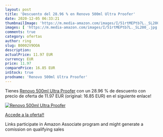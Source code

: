 ```yaml
---
layout: post
title: 'Descuento del 28.96 % en Renovo 500ml Ultra Proofer'
date: 2020-12-05 06:33:21
thumbnailImage: 'https://m.media-amazon.com/images/I/51rtMEPtb7L._SL200_.jpg'
images: [ 'https://m.media-amazon.com/images/I/51rtMEPtb7L._SL200_.jpg' ]
comments: true
category: ofertas
author: ring
slug: B0002V9OOA
description:
actualPrice: 11.97 EUR
currency: EUR
price: 11.97
comparePrice: 16.85 EUR
inStock: true
prodname: 'Renovo 500ml Ultra Proofer'
---
```


Tienes [Renovo 500ml Ultra Proofer](https://www.amazon.it/dp/B0002V9OOA/?tag=tolees00-21) con un 28.96 % de descuento con precio de oferta de 11.97 EUR (original: 16.85 EUR) en el siguiente enlace!

[![Renovo 500ml Ultra Proofer](https://m.media-amazon.com/images/I/51rtMEPtb7L._SL200_.jpg)](https://www.amazon.it/dp/B0002V9OOA/?tag=tolees00-21)

[Accede a la oferta!!](https://www.amazon.it/dp/B0002V9OOA/?tag=tolees00-21)

Links participate in Amazon Associate program and might generate a comission on qualifying sales


